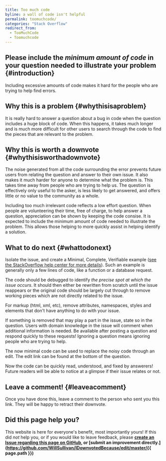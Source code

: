 ```yaml
---
title: Too much code
byline: a wall of code isn't helpful
permalink: toomuchcode/
categories: "Stack Overflow"
redirect_from:
  - TooMuchCode
  - Toomuchcode
---
```

## Please include the _minimum amount of code_ in your question needed to illustrate your problem {#introduction}
Including excessive amounts of code makes it hard for the people who are trying to help find errors.

## Why this is a problem {#whythisisaproblem}
It is really hard to answer a question about a bug in code when the question includes a huge block of code. When this happens, it takes much longer and is much more difficult for other users to search through the code to find the pieces that are relevant to the problem.

## Why this is worth a downvote {#whythisisworthadownvote}
The noise generated from all the code surrounding the error prevents future users from relating the question and answer to their own issue. It also makes it much harder for anyone to determine what the problem is. This takes time away from people who are trying to help us. The question is effectively only useful to the asker, is less likely to get answered, and offers little or no value to the community as a whole.

Including too much irrelevant code reflects a low effort question. When people are volunteering their time, free of charge, to help answer a question, appreciation can be shown by keeping the code consise. It is expected to include the minimum amount of code needed to illustrate the problem. This allows those helping to more quickly assist in helping identify a solution. 

## What to do next {#whattodonext}
Isolate the issue, and create a Minimal, Complete, Verifiable example ([see the StackOverflow help center for more details](https://stackoverflow.com/help/mcve)). Such an example is generally only a few lines of code, like a function or a database request.

The code should be debugged to identify _the precise spot at which the issue occurs_. It should then either be rewritten from scratch until the issue reappears or the original code should be largely cut through to remove working pieces which are not directly related to the issue.

For markup (html, xml, etc), remove attributes, namespaces, styles and elements that don't have anything to do with your issue.

If something is removed that may play a part in the issue, state so in the question. Users with domain knowledge in the issue will comment when additional information is needed. Be available after posting a question and respond quickly to these requests! Ignoring a question means ignoring people who are trying to help.

The now minimal code can be used to replace the noisy code through an edit. The edit link can be found at the bottom of the question.

Now the code can be quickly read, understood, and fixed by answerers! Future readers will be able to notice at a glimpse if their issue relates or not.

## Leave a comment! {#leaveacomment}
Once you have done this, leave a comment to the person who sent you this link. They will be happy to retract their downvote.

## Did this page help you?
This website is here for everyone's benefit, most importantly yours! If this did <i>not</i> help you, or if you would
like to leave feedback, please **[create an Issue regarding this page on GitHub,](https://github.com/WillSullivan/IDownvotedBecause/issues/new) or [submit an improvement directly.](https://github.com/WillSullivan/IDownvotedBecause/edit/master/{{ page.path }})**
